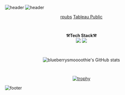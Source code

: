 ![header](https://capsule-render.vercel.app/api?type=waving&color=a13aa4&height=120&text=BLUEBERRYSMOOOOTHIE&animation=twinkling&fontColor=13eab4&fontSize=40&fontAlignY=90&stroke=FFFFFF)
![header](https://capsule-render.vercel.app/api?type=waving&color=313a74&section=footer&reversal=true&height=120&animation=twinkling&text=ƎIHTOOOOMƧYЯЯƎꓭƎU⅃ꓭ&rotate=-180&fontColor=04dac5&fontSize=40&fontAlignY=90&stroke=FFFFFF)


<p align="center">
  <a href="https://rpubs.com/blueberrysmoooothie">rpubs</a>
  <a href="https://public.tableau.com/app/profile/hansu.jeong">Tableau Public</a>
</p>

</br>

<p align="center" display="inline-block">
  <Strong>⚒️Tech Stack⚒️</Strong><br>
  <img src="https://img.shields.io/badge/Python-3776AB.svg?&style=for-the-badge&logo=Python&logoColor=white"> 
   <img src="https://img.shields.io/badge/R-FCC624.svg?&style=for-the-badge&logo=Linux&logoColor=black">

</p>

</br>

<div align="center">

![blueberrysmoooothie's GitHub stats](https://github-readme-stats.vercel.app/api?username=blueberrysmoooothie&show_icons=true&theme=swift)

</br>

[![trophy](https://github-profile-trophy.vercel.app/?username=blueberrysmoooothie&row=1)](https://github.com/ryo-ma/github-profile-trophy)

</div>

![footer](https://capsule-render.vercel.app/api?type=waving&section=footer&color=random)
